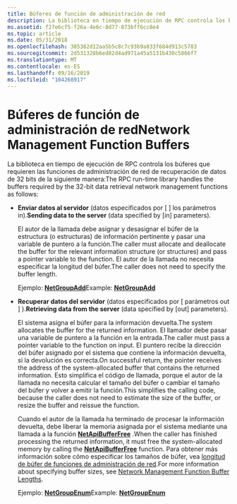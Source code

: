 ```yaml
---
title: Búferes de función de administración de red
description: La biblioteca en tiempo de ejecución de RPC controla los búferes que requieren las funciones de administración de red de recuperación de datos de 32 bits como se indica a continuación.
ms.assetid: f27e6cf5-f26a-4e6c-8d77-873bff6cc8e4
ms.topic: article
ms.date: 05/31/2018
ms.openlocfilehash: 385382d12aa5b5c8c7c93b9a833f684d913c5783
ms.sourcegitcommit: 2d531328b6ed82d4ad971a45a5131b430c5866f7
ms.translationtype: MT
ms.contentlocale: es-ES
ms.lasthandoff: 09/16/2019
ms.locfileid: "104268917"
---
```

# <a name="network-management-function-buffers"></a><span data-ttu-id="a6b44-103">Búferes de función de administración de red</span><span class="sxs-lookup"><span data-stu-id="a6b44-103">Network Management Function Buffers</span></span>

<span data-ttu-id="a6b44-104">La biblioteca en tiempo de ejecución de RPC controla los búferes que requieren las funciones de administración de red de recuperación de datos de 32 bits de la siguiente manera:</span><span class="sxs-lookup"><span data-stu-id="a6b44-104">The RPC run-time library handles the buffers required by the 32-bit data retrieval network management functions as follows:</span></span>

-   <span data-ttu-id="a6b44-105">**Enviar datos al servidor** (datos especificados por \[ \] los parámetros in).</span><span class="sxs-lookup"><span data-stu-id="a6b44-105">**Sending data to the server** (data specified by \[in\] parameters).</span></span>

    <span data-ttu-id="a6b44-106">El autor de la llamada debe asignar y desasignar el búfer de la estructura (o estructuras) de información pertinente y pasar una variable de puntero a la función.</span><span class="sxs-lookup"><span data-stu-id="a6b44-106">The caller must allocate and deallocate the buffer for the relevant information structure (or structures) and pass a pointer variable to the function.</span></span> <span data-ttu-id="a6b44-107">El autor de la llamada no necesita especificar la longitud del búfer.</span><span class="sxs-lookup"><span data-stu-id="a6b44-107">The caller does not need to specify the buffer length.</span></span>

    <span data-ttu-id="a6b44-108">Ejemplo: [ **NetGroupAdd**](/windows/desktop/api/Lmaccess/nf-lmaccess-netgroupadd)</span><span class="sxs-lookup"><span data-stu-id="a6b44-108">Example: [**NetGroupAdd**](/windows/desktop/api/Lmaccess/nf-lmaccess-netgroupadd)</span></span>

-   <span data-ttu-id="a6b44-109">**Recuperar datos del servidor** (datos especificados por \[ parámetros out \] ).</span><span class="sxs-lookup"><span data-stu-id="a6b44-109">**Retrieving data from the server** (data specified by \[out\] parameters).</span></span>

    <span data-ttu-id="a6b44-110">El sistema asigna el búfer para la información devuelta.</span><span class="sxs-lookup"><span data-stu-id="a6b44-110">The system allocates the buffer for the returned information.</span></span> <span data-ttu-id="a6b44-111">El llamador debe pasar una variable de puntero a la función en la entrada.</span><span class="sxs-lookup"><span data-stu-id="a6b44-111">The caller must pass a pointer variable to the function on input.</span></span> <span data-ttu-id="a6b44-112">El puntero recibe la dirección del búfer asignado por el sistema que contiene la información devuelta, si la devolución es correcta.</span><span class="sxs-lookup"><span data-stu-id="a6b44-112">On successful return, the pointer receives the address of the system-allocated buffer that contains the returned information.</span></span> <span data-ttu-id="a6b44-113">Esto simplifica el código de llamada, porque el autor de la llamada no necesita calcular el tamaño del búfer o cambiar el tamaño del búfer y volver a emitir la función.</span><span class="sxs-lookup"><span data-stu-id="a6b44-113">This simplifies the calling code, because the caller does not need to estimate the size of the buffer, or resize the buffer and reissue the function.</span></span>

    <span data-ttu-id="a6b44-114">Cuando el autor de la llamada ha terminado de procesar la información devuelta, debe liberar la memoria asignada por el sistema mediante una llamada a la función [**NetApiBufferFree**](/windows/desktop/api/Lmapibuf/nf-lmapibuf-netapibufferfree) .</span><span class="sxs-lookup"><span data-stu-id="a6b44-114">When the caller has finished processing the returned information, it must free the system-allocated memory by calling the [**NetApiBufferFree**](/windows/desktop/api/Lmapibuf/nf-lmapibuf-netapibufferfree) function.</span></span> <span data-ttu-id="a6b44-115">Para obtener más información sobre cómo especificar los tamaños de búfer, vea [longitud de búfer de funciones de administración de red](network-management-function-buffer-lengths.md).</span><span class="sxs-lookup"><span data-stu-id="a6b44-115">For more information about specifying buffer sizes, see [Network Management Function Buffer Lengths](network-management-function-buffer-lengths.md).</span></span>

    <span data-ttu-id="a6b44-116">Ejemplo: [ **NetGroupEnum**](/windows/desktop/api/Lmaccess/nf-lmaccess-netgroupenum)</span><span class="sxs-lookup"><span data-stu-id="a6b44-116">Example: [**NetGroupEnum**](/windows/desktop/api/Lmaccess/nf-lmaccess-netgroupenum)</span></span>

 

 





